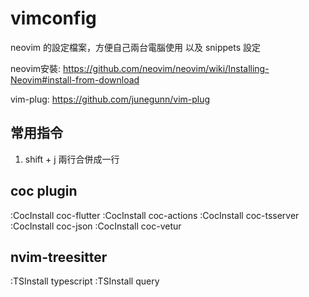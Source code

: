 # vimconfig
neovim 的設定檔案，方便自己兩台電腦使用
以及 snippets 設定

neovim安裝: https://github.com/neovim/neovim/wiki/Installing-Neovim#install-from-download

vim-plug: https://github.com/junegunn/vim-plug

## 常用指令
1. shift + j 兩行合併成一行

## coc plugin
:CocInstall coc-flutter
:CocInstall coc-actions
:CocInstall coc-tsserver
:CocInstall coc-json
:CocInstall coc-vetur

## nvim-treesitter
:TSInstall typescript
:TSInstall query
